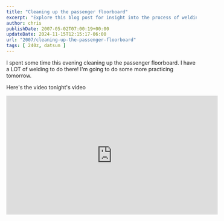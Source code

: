 ```yaml
---
title: "Cleaning up the passenger floorboard"
excerpt: "Explore this blog post for insight into the process of welding and cleaning up the passenger floorboard of a car."
author: chris
publishDate: 2007-05-02T07:00:19+00:00
updateDate: 2024-11-15T12:15:17-06:00
url: "2007/cleaning-up-the-passenger-floorboard"
tags: [ 240z, datsun ]
---
```


I spent some time this evening cleaning up the passenger floorboard. I have a LOT of welding to do there! I'm going to do some more practicing tomorrow.

Here's the video tonight's video 

<iframe width="560" height="315" src="https://www.youtube.com/embed/qvV-b7SJ_UA?si=Rcf5GaqPTAor15wD" title="YouTube video player" frameborder="0" allow="accelerometer; autoplay; clipboard-write; encrypted-media; gyroscope; picture-in-picture; web-share" referrerpolicy="strict-origin-when-cross-origin" allowfullscreen></iframe>

